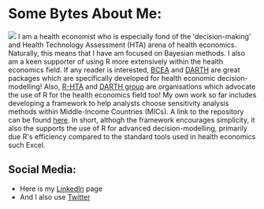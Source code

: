 # Some Bytes About Me:
![](https://user-images.githubusercontent.com/46462501/121810362-e1abee00-cc60-11eb-8ec9-56c093ec7b96.jpeg)
I am a health economist who is especially fond of the 'decision-making' and Health Technology Assessment (HTA) arena of health economics. Naturally, this means that I have am focused on Bayesian methods. I also am a keen supporter of using R more extensively within the health economics field. If any reader is interested, [BCEA](https://github.com/giabaio/BCEA) and [DARTH](https://github.com/DARTH-git) are great packages which are specifically developed for health economic decision-modelling! Also, [R-HTA](https://r-hta.org/) and [DARTH group](https://darthworkgroup.com/) are organisations which advocate the use of R for the health economics field too! My own work so far includes developing a framework to help analysts choose sensitivity analysis methods within Middle-Income Countries (MICs). A link to the repository can be found [here](https://github.com/jSoboil/Dissertation). In short, althogh the framework encourages simplicity, it also the supports the use of R for advanced decision-modelling, primarily due R's efficiency compared to the standard tools used in health economics such Excel.

##  Social Media:
- Here is my [LinkedIn](https://www.linkedin.com/in/joshua-soboil-067351172/) page</a>
- And I also use [Twitter](https://twitter.com/ama_loop)</a>
